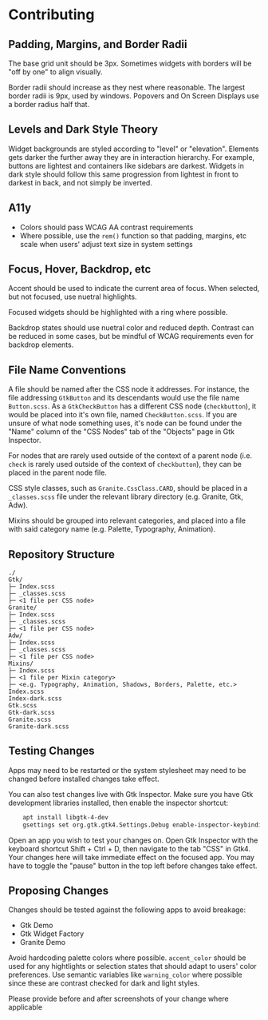 # Contributing

## Padding, Margins, and Border Radii

The base grid unit should be 3px. Sometimes widgets with borders will be "off by one" to align visually.

Border radii should increase as they nest where reasonable. The largest border radii is 9px, used by windows. Popovers and On Screen Displays use a border radius half that.

## Levels and Dark Style Theory

Widget backgrounds are styled according to "level" or "elevation". Elements gets darker the further away they are in interaction hierarchy. For example, buttons are lightest and containers like sidebars are darkest. Widgets in dark style should follow this same progression from lightest in front to darkest in back, and not simply be inverted.

## A11y

* Colors should pass WCAG AA contrast requirements
* Where possible, use the `rem()` function so that padding, margins, etc scale when users' adjust text size in system settings

## Focus, Hover, Backdrop, etc

Accent should be used to indicate the current area of focus. When selected, but not focused, use nuetral highlights.

Focused widgets should be highlighted with a ring where possible.

Backdrop states should use nuetral color and reduced depth. Contrast can be reduced in some cases, but be mindful of WCAG requirements even for backdrop elements.

## File Name Conventions

A file should be named after the CSS node it addresses. For instance,
the file addressing `GtkButton` and its descendants would use the file name
`Button.scss`. As a `GtkCheckButton` has a different CSS node (`checkbutton`),
it would be placed into it's own file, named `CheckButton.scss`. If you are
unsure of what node something uses, it's node can be found under the "Name"
column of the "CSS Nodes" tab of the "Objects" page in Gtk Inspector.

For nodes that are rarely used outside of the context of a parent node (i.e.
`check` is rarely used outside of the context of `checkbutton`), they can be
placed in the parent node file.

CSS style classes, such as `Granite.CssClass.CARD`, should be placed in a
`_classes.scss` file under the relevant library directory (e.g. Granite, Gtk,
Adw).

Mixins should be grouped into relevant categories, and placed into a file with
said category name (e.g. Palette, Typography, Animation).

## Repository Structure

```
./
Gtk/
├─ Index.scss
├─ _classes.scss
├─ <1 file per CSS node>
Granite/
├─ Index.scss
├─ _classes.scss
├─ <1 file per CSS node>
Adw/
├─ Index.scss
├─ _classes.scss
├─ <1 file per CSS node>
Mixins/
├─ Index.scss
├─ <1 file per Mixin category>
├─ <e.g. Typography, Animation, Shadows, Borders, Palette, etc.>
Index.scss
Index-dark.scss
Gtk.scss
Gtk-dark.scss
Granite.scss
Granite-dark.scss
```

## Testing Changes

Apps may need to be restarted or the system stylesheet may need to be changed before installed changes take effect.

You can also test changes live with Gtk Inspector. Make sure you have Gtk development libraries installed, then enable the inspector shortcut:

```bash
    apt install libgtk-4-dev
    gsettings set org.gtk.gtk4.Settings.Debug enable-inspector-keybinding true
```

Open an app you wish to test your changes on. Open Gtk Inspector with the keyboard shortcut Shift + Ctrl + D, then navigate to the tab "CSS" in Gtk4. Your changes here will take immediate effect on the focused app. You may have to toggle the "pause" button in the top left before changes take effect.

## Proposing Changes

Changes should be tested against the following apps to avoid breakage:
* Gtk Demo
* Gtk Widget Factory
* Granite Demo

Avoid hardcoding palette colors where possible. `accent_color` should be used for any hightlights or selection states that should adapt to users' color preferences. Use semantic variables like `warning_color` where possible since these are contrast checked for dark and light styles.

Please provide before and after screenshots of your change where applicable
